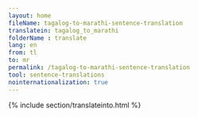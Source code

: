 ```yaml
---
layout: home
fileName: tagalog-to-marathi-sentence-translation
translatein: tagalog_to_marathi
folderName : translate
lang: en
from: tl
to: mr
permalink: /tagalog-to-marathi-sentence-translation
tool: sentence-translations
nointernationalization: true
---
```

{% include section/translateinto.html %}
